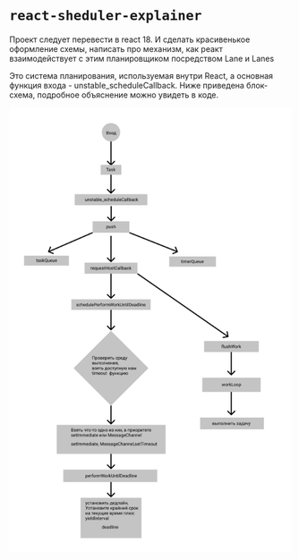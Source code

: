 # `react-sheduler-explainer`

Проект следует перевести в react 18.
И сделать красивенькое оформление схемы, написать про механизм, как реакт взаимодействует с этим планировщиком посредством Lane и Lanes

Это система планирования, используемая внутри React, а основная функция входа - unstable_scheduleCallback. Ниже приведена блок-схема, подробное объяснение можно увидеть в коде.

![](diagramm.svg)
